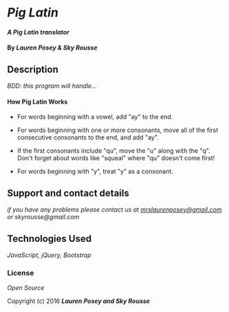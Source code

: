 # _Pig Latin_

#### _A Pig Latin translator_

#### By _**Lauren Posey & Sky Rousse**_

## Description

_BDD: this program will handle..._

#### How Pig Latin Works

* For words beginning with a vowel, add "ay" to the end.

* For words beginning with one or more consonants, move all of the first consecutive consonants to the end, and add "ay".

* If the first consonants include "qu", move the "u" along with the "q". Don't forget about words like "squeal" where "qu" doesn't come first!

* For words beginning with "y", treat "y" as a consonant.

## Support and contact details

_if you have any problems please contact us at mrslaurenposey@gmail.com or skyrousse@gmail.com_

## Technologies Used

_JavaScript, jQuery, Bootstrap_

### License

*Open Source*

Copyright (c) 2016 **_Lauren Posey and Sky Rousse_**
